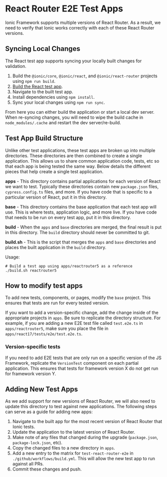 # React Router E2E Test Apps

Ionic Framework supports multiple versions of React Router. As a result, we need to verify that Ionic works correctly with each of these React Router versions.

## Syncing Local Changes

The React test app supports syncing your locally built changes for validation.

1. Build the `@ionic/core`, `@ionic/react`, and `@ionic/react-router` projects using `npm run build`.
2. [Build the React test app](#test-app-build-structure).
3. Navigate to the built test app.
4. Install dependencies using `npm install`.
5. Sync your local changes using `npm run sync`.

From here you can either build the application or start a local dev server. When re-syncing changes, you will need to wipe the build cache in `node_modules/.cache` and restart the dev server/re-build.

## Test App Build Structure

Unlike other test applications, these test apps are broken up into multiple directories. These directories are then combined to create a single application. This allows us to share common application code, tests, etc so that each app is being tested the same way. Below details the different pieces that help create a single test application.

**apps** - This directory contains partial applications for each version of React we want to test. Typically these directories contain new `package.json` files, `cypress.config.ts` files, and more. If you have code that is specific to a particular version of React, put it in this directory.

**base** - This directory contains the base application that each test app will use. This is where tests, application logic, and more live. If you have code that needs to be run on every test app, put it in this directory.

**build** - When the `apps` and `base` directories are merged, the final result is put in this directory. The `build` directory should never be committed to git.

**build.sh** - This is the script that merges the `apps` and `base` directories and places the built application in the `build` directory.

Usage:

```shell
# Build a test app using apps/reactrouter5 as a reference
./build.sh reactrouter5
```

## How to modify test apps

To add new tests, components, or pages, modify the `base` project. This ensures that tests are run for every tested version.

If you want to add a version-specific change, add the change inside of the appropriate projects in `apps`. Be sure to replicate the directory structure. For example, if you are adding a new E2E test file called `test.e2e.ts` in `apps/reactrouter5`, make sure you place the file in `apps/react17/tests/e2e/test.e2e.ts`.

### Version-specific tests

If you need to add E2E tests that are only run on a specific version of the JS Framework, replicate the `VersionTest` component on each partial application. This ensures that tests for framework version X do not get run for framework version Y.

## Adding New Test Apps

As we add support for new versions of React Router, we will also need to update this directory to test against new applications. The following steps can serve as a guide for adding new apps:

1. Navigate to the built app for the most recent version of React Router that Ionic tests.
2. Update the application to the latest version of React Router.
3. Make note of any files that changed during the upgrade (`package.json`, `package-lock.json`, etc).
4. Copy the changed files to a new directory in `apps`.
5. Add a new entry to the matrix for `test-react-router-e2e` in `./github/workflows/build.yml`. This will allow the new test app to run against all PRs.
6. Commit these changes and push.

